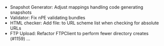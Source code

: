 * Snapshot Generator: Adjust mappings handling code generating snapshots
* Validator: Fix nPE validating bundles
* HTML checker: Add file: to URL scheme list when checking for absolute URLs
* FTP Upload: Refactor FTPClient to perform fewer directory creates (#1159)  …
